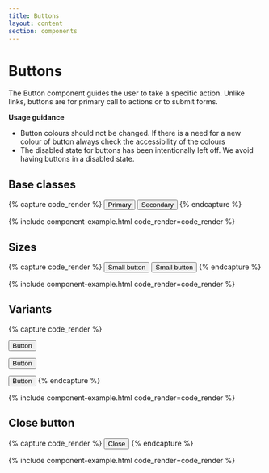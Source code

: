 ```yaml
---
title: Buttons
layout: content
section: components
---
```


# Buttons

The Button component guides the user to take a specific action. Unlike links, buttons are for primary call to actions or to submit forms.

**Usage guidance**

- Button colours should not be changed. If there is a need for a new colour of button always check the accessibility of the colours
- The disabled state for buttons has been intentionally left off. We avoid having buttons in a disabled state. 

## Base classes

{% capture code_render %}
<button type="button" class="btn btn-primary">Primary</button>
<button type="button" class="btn btn-secondary">Secondary</button>
{% endcapture %}

{% include component-example.html code_render=code_render %}

## Sizes

{% capture code_render %}
<button type="button" class="btn btn-primary btn-sm">Small button</button>
<button type="button" class="btn btn-secondary btn-sm">Small button</button>
{% endcapture %}

{% include component-example.html code_render=code_render %}

## Variants

{% capture code_render %}
<!-- Grassy green -->
<button type="button" class="btn btn-info">Button</button>
<!-- Deep rose -->
<button type="button" class="btn btn-danger">Button</button>
<!-- Honey yellow -->
<button type="button" class="btn btn-success">Button</button>
{% endcapture %}

{% include component-example.html code_render=code_render %}


## Close button

{% capture code_render %}
<button type="button" class="btn-close" aria-label="Close"><span>Close</span></button>
{% endcapture %}

{% include component-example.html code_render=code_render %}
